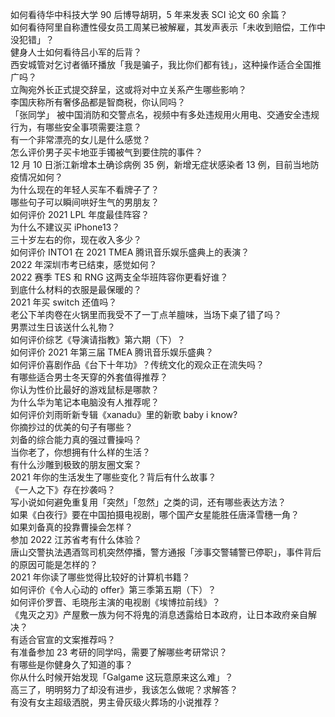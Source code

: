 如何看待华中科技大学 90 后博导胡玥，5 年来发表 SCI 论文 60 余篇？  
如何看待阿里自称遭性侵女员工周某已被解雇，其发声表示「未收到赔偿，工作中没犯错」？  
健身人士如何看待吕小军的后背？  
西安城管对乞讨者循环播放「我是骗子，我比你们都有钱」，这种操作适合全国推广吗？  
立陶宛外长正式提交辞呈，这或将对中立关系产生哪些影响？  
李国庆称所有奢侈品都是智商税，你认同吗？  
「张同学」 被中国消防和交警点名，视频中有多处违规用火用电、交通安全违规行为，有哪些安全事项需要注意？  
有一个非常漂亮的女儿是什么感觉？  
怎么评价男子买卡地亚手镯被气到要住院的事件？  
12 月 10 日浙江新增本土确诊病例 35 例，新增无症状感染者 13 例，目前当地防疫情况如何？  
为什么现在的年轻人买车不看牌子了？  
哪些句子可以瞬间哄好生气的男朋友？  
如何评价 2021 LPL 年度最佳阵容？  
为什么不建议买 iPhone13？  
三十岁左右的你，现在收入多少？  
如何评价 INTO1 在 2021 TMEA 腾讯音乐娱乐盛典上的表演？  
2022 年深圳市考已结束，感觉如何？  
2022 赛季 TES 和 RNG 这两支全华班阵容你更看好谁？  
到底什么材料的衣服是最保暖的？  
2021 年买 switch 还值吗？  
老公下羊肉卷在火锅里而我受不了一丁点羊膻味，当场下桌了错了吗？  
男票过生日该送什么礼物？  
如何评价综艺《导演请指教》第六期（下）？  
如何评价 2021 年第三届 TMEA 腾讯音乐娱乐盛典？  
如何评价喜剧作品《台下十年功》？传统文化的观众正在流失吗？  
有哪些适合男士冬天穿的外套值得推荐？  
你认为性价比最好的游戏鼠标是哪款？  
为什么华为笔记本电脑没有人推荐呢？  
如何评价刘雨昕新专辑《xanadu》里的新歌 baby i know?  
你摘抄过的优美的句子有哪些？  
刘备的综合能力真的强过曹操吗？  
当你老了，你想拥有什么样的生活？  
有什么沙雕到极致的朋友圈文案？  
2021 年你的生活发生了哪些变化？背后有什么故事？  
《一人之下》存在抄袭吗？  
写小说如何避免重复用「突然」「忽然」之类的词，还有哪些表达方法？  
如果《白夜行》要在中国拍摄电视剧，哪个国产女星能胜任唐泽雪穗一角？  
如果刘备真的投靠曹操会怎样？  
参加 2022 江苏省考有什么体验？  
唐山交警执法遇酒驾司机突然停播，警方通报「涉事交警辅警已停职」，事件背后的原因可能是怎样的？  
2021 年你读了哪些觉得比较好的计算机书籍？  
如何评价《令人心动的 offer》第三季第五期（下）？  
如何评价罗晋、毛晓彤主演的电视剧《埃博拉前线》？  
《鬼灭之刃》产屋敷一族为何不将鬼的消息透露给日本政府，让日本政府亲自解决？  
有适合官宣的文案推荐吗？  
有准备参加 23 考研的同学吗，需要了解哪些考研常识？  
有哪些是你健身久了知道的事？  
你从什么时候开始发现「Galgame 这玩意原来这么难」？  
高三了，明明努力了却没有进步，我该怎么做呢？求解答？  
有没有女主超级洒脱，男主骨灰级火葬场的小说推荐？  
